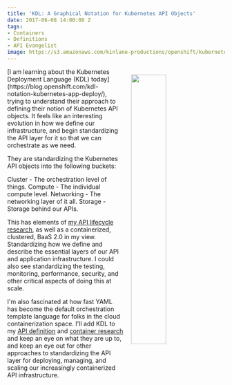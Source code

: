 ```yaml
---
title: 'KDL: A Graphical Notation for Kubernetes API Objects'
date: 2017-06-08 14:00:00 Z
tags:
- Containers
- Definitions
- API Evangelist
image: https://s3.amazonaws.com/kinlane-productions/openshift/kubernetes-kdl-deploy-image19-24.png
---
```


<p><a href="https://blog.openshift.com/kdl-notation-kubernetes-app-deploy/"><img src="https://s3.amazonaws.com/kinlane-productions/openshift/kubernetes-kdl-deploy-image19-24.png" align="right" width="40%" style="padding: 15px;" /></a></p>[I am learning about the Kubernetes Deployment Language (KDL) today](https://blog.openshift.com/kdl-notation-kubernetes-app-deploy/), trying to understand their approach to defining their notion of Kubernetes API objects. It feels like an interesting evolution in how we define our infrastructure, and begin standardizing the API layer for it so that we can orchestrate as we need.

They are standardizing the Kubernetes API objects into the following buckets:

Cluster - The orchestration level of things.
Compute - The individual compute level.
Networking - The networking layer of it all.
Storage - Storage behind our APIs.

This has elements of [my API lifecycle research](http://dev.apievangelist.com/api-lifecycle/), as well as a containerized, clustered, BaaS 2.0 in my view. Standardizing how we define and describe the essential layers of our API and application infrastructure. I could also see standardizing the testing, monitoring, performance, security, and other critical aspects of doing this at scale.

I'm also fascinated at how fast YAML has become the default orchestration template language for folks in the cloud containerization space. I'll add KDL to my [API definition](http://definitions.apievangelist.com) and [container research](http://containers.apievangelist.com) and keep an eye on what they are up to, and keep an eye out for other approaches to standardizing the API layer for deploying, managing, and scaling our increasingly containerized API infrastructure.
